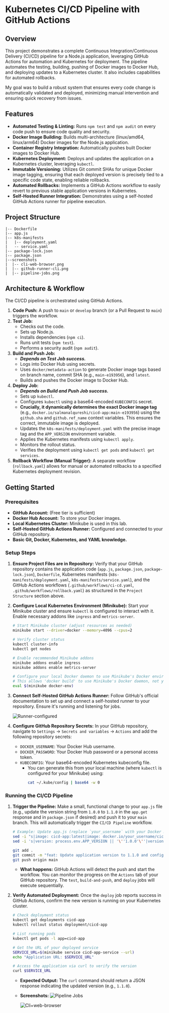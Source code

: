 # Kubernetes CI/CD Pipeline with GitHub Actions

## Overview
This project demonstrates a complete Continuous Integration/Continuous Delivery (CI/CD) pipeline for a Node.js application, leveraging GitHub Actions for automation and Kubernetes for deployment. The pipeline automates the testing, building, pushing of Docker images to Docker Hub, and deploying updates to a Kubernetes cluster. It also includes capabilities for automated rollbacks.

My goal was to build a robust system that ensures every code change is automatically validated and deployed, minimizing manual intervention and ensuring quick recovery from issues.

## Features
* **Automated Testing & Linting:** Runs `npm test` and `npm audit` on every code push to ensure code quality and security.
* **Docker Image Building:** Builds multi-architecture (linux/amd64, linux/arm64) Docker images for the Node.js application.
* **Container Registry Integration:** Automatically pushes built Docker images to Docker Hub.
* **Kubernetes Deployment:** Deploys and updates the application on a Kubernetes cluster, leveraging `kubectl`.
* **Immutable Versioning:** Utilizes Git commit SHAs for unique Docker image tagging, ensuring that each deployed version is precisely tied to a specific code state, enabling reliable rollbacks.
* **Automated Rollbacks:** Implements a GitHub Actions workflow to easily revert to previous stable application versions in Kubernetes.
* **Self-Hosted Runner Integration:** Demonstrates using a self-hosted GitHub Actions runner for pipeline execution.

## Project Structure

```
|-- Dockerfile
|-- app.js
|-- k8s-manifests
|   |-- deployment.yaml
|   -- service.yaml
|-- package-lock.json
|-- package.json
|--screenshots
|  |-- cli-web-browser.png
|  |-- github-runner-cli.png
|  |-- pipeline-jobs.png
```

## Architecture & Workflow
The CI/CD pipeline is orchestrated using GitHub Actions.
1.  **Code Push:** A push to `main` or `develop` branch (or a Pull Request to `main`) triggers the workflow.
2.  **Test Job:**
    * Checks out the code.
    * Sets up Node.js.
    * Installs dependencies (`npm ci`).
    * Runs unit tests (`npm test`).
    * Performs a security audit (`npm audit`).
3.  **Build and Push Job:**
    * **_Depends on Test Job success._**
    * Logs into Docker Hub using secrets.
    * Uses `docker/metadata-action` to generate Docker image tags based on branch name, commit SHA (e.g., `main-e193956`), and `latest`.
    * Builds and pushes the Docker image to Docker Hub.
4.  **Deploy Job:**
    * **_Depends on Build and Push Job success._**
    * Sets up `kubectl`.
    * Configures `kubectl` using a base64-encoded `KUBECONFIG` secret.
    * **Crucially, it dynamically determines the exact Docker image tag** (e.g., `docker.io/salmanalqureshi/cicd-app:main-e193956`) using the `github.sha` and `github.ref_name` context variables. This ensures the correct, immutable image is deployed.
    * Updates the `k8s-manifests/deployment.yaml` with the precise image tag and the `APP_VERSION` environment variable.
    * Applies the Kubernetes manifests using `kubectl apply`.
    * Monitors the rollout status.
    * Verifies the deployment using `kubectl get pods` and `kubectl get services`.
5.  **Rollback Workflow (Manual Trigger):** A separate workflow (`rollback.yaml`) allows for manual or automated rollbacks to a specified Kubernetes deployment revision.

## Getting Started

### Prerequisites
* **GitHub Account:** (Free tier is sufficient)
* **Docker Hub Account:** To store your Docker images.
* **Local Kubernetes Cluster:** Minikube is used in this lab.
* **Self-Hosted GitHub Actions Runner:** Configured and connected to your GitHub repository.
* **Basic Git, Docker, Kubernetes, and YAML knowledge.**


### Setup Steps

1.  **Ensure Project Files are in Repository:**
    Verify that your GitHub repository contains the application code (`app.js`, `package.json`, `package-lock.json`), `Dockerfile`, Kubernetes manifests (`k8s-manifests/deployment.yaml`, `k8s-manifests/service.yaml`), and the GitHub Actions workflows (`.github/workflows/ci-cd.yaml`, `.github/workflows/rollback.yaml`) as structured in the `Project Structure` section above.

2.  **Configure Local Kubernetes Environment (Minikube):**
    Start your Minikube cluster and ensure `kubectl` is configured to interact with it. Enable necessary addons like `ingress` and `metrics-server`.
    ```bash
    # Start Minikube cluster (adjust resources as needed)
    minikube start --driver=docker --memory=4096 --cpus=2

    # Verify cluster status
    kubectl cluster-info
    kubectl get nodes

    # Enable recommended Minikube addons
    minikube addons enable ingress
    minikube addons enable metrics-server

    # Configure your local Docker daemon to use Minikube's Docker environment
    # This allows 'docker build' to use Minikube's Docker daemon, not your host's.
    eval $(minikube docker-env)
    ```

3.  **Connect Self-Hosted GitHub Actions Runner:**
    Follow GitHub's official documentation to set up and connect a self-hosted runner to your repository. Ensure it's running and listening for jobs.
    
    ![Runner-configured](screenshots/github-runner-cli.png)
    

5.  **Configure GitHub Repository Secrets:**
    In your GitHub repository, navigate to `Settings` -> `Secrets and variables` -> `Actions` and add the following repository secrets:
    * `DOCKER_USERNAME`: Your Docker Hub username.
    * `DOCKER_PASSWORD`: Your Docker Hub password or a personal access token.
    * `KUBECONFIG`: Your base64-encoded Kubernetes kubeconfig file.
        * You can generate this from your local machine (where `kubectl` is configured for your Minikube) using:
            ```bash
            cat ~/.kube/config | base64 -w 0
            ```

### Running the CI/CD Pipeline

1.  **Trigger the Pipeline:**
    Make a small, functional change to your `app.js` file (e.g., update the version string from `1.0.0` to `1.1.0` in the `app.get` response and in `package.json` if desired) and push it to your `main` branch. This will automatically trigger the `CI/CD Pipeline` workflow.
    ```bash
    # Example: Update app.js (replace `your_username` with your Docker Hub username)
    sed -i "s|image: cicd-app:latest|image: docker.io/your_username/cicd-app:latest|g" k8s-manifests/deployment.yaml
    sed -i 's|version: process.env.APP_VERSION || '\''1.0.0'\''|version: process.env.APP_VERSION || '\''1.1.0'\''|g' app.js
    
    git add .
    git commit -m "feat: Update application version to 1.1.0 and configure image"
    git push origin main
    ```
    * **What happens:** GitHub Actions will detect the push and start the workflow. You can monitor the progress on the `Actions` tab of your GitHub repository. The `test`, `build-and-push`, and `deploy` jobs will execute sequentially.

2.  **Verify Automated Deployment:**
    Once the `deploy` job reports success in GitHub Actions, confirm the new version is running on your Kubernetes cluster.
    ```bash
    # Check deployment status
    kubectl get deployments cicd-app
    kubectl rollout status deployment/cicd-app

    # List running pods
    kubectl get pods -l app=cicd-app

    # Get the URL of your deployed service
    SERVICE_URL=$(minikube service cicd-app-service --url)
    echo "Application URL: $SERVICE_URL"

    # Access the application via curl to verify the version
    curl $SERVICE_URL
    ```
    * **Expected Output:** The `curl` command should return a JSON response indicating the updated version (e.g., `1.1.0`).
  
      
    * **Screenshots:**
      ![Pipeline Jobs](screenshots/pipeline-jobs.png)

      ![Cli+web-browser](screenshots/cli-web-browser.png)

